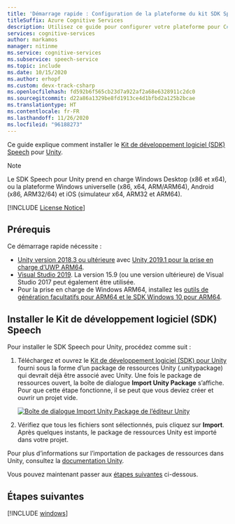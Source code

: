 ```yaml
---
title: 'Démarrage rapide : Configuration de la plateforme du kit SDK Speech pour C# sous Unity – Service Speech'
titleSuffix: Azure Cognitive Services
description: Utilisez ce guide pour configurer votre plateforme pour C# sous Unity avec le kit SDK du service Speech.
services: cognitive-services
author: markamos
manager: nitinme
ms.service: cognitive-services
ms.subservice: speech-service
ms.topic: include
ms.date: 10/15/2020
ms.author: erhopf
ms.custom: devx-track-csharp
ms.openlocfilehash: fd592b6f565cb23d7a922af2a68e6328911c2dc0
ms.sourcegitcommit: d22a86a1329be8fd1913ce4d1bfbd2a125b2bcae
ms.translationtype: HT
ms.contentlocale: fr-FR
ms.lasthandoff: 11/26/2020
ms.locfileid: "96188273"
---
```

Ce guide explique comment installer le [Kit de développement logiciel (SDK) Speech](~/articles/cognitive-services/speech-service/speech-sdk.md) pour [Unity](https://unity3d.com/).

> [!NOTE]
> Le SDK Speech pour Unity prend en charge Windows Desktop (x86 et x64), ou la plateforme Windows universelle (x86, x64, ARM/ARM64), Android (x86, ARM32/64) et iOS (simulateur x64, ARM32 et ARM64).

[!INCLUDE [License Notice](~/includes/cognitive-services-speech-service-license-notice.md)]

## <a name="prerequisites"></a>Prérequis

Ce démarrage rapide nécessite :

- [Unity version 2018.3 ou ultérieure](https://store.unity.com/) avec [Unity 2019.1 pour la prise en charge d’UWP ARM64](https://blogs.unity3d.com/2019/04/16/introducing-unity-2019-1/#universal).
- [Visual Studio 2019](https://visualstudio.microsoft.com/downloads/). La version 15.9 (ou une version ultérieure) de Visual Studio 2017 peut également être utilisée.
- Pour la prise en charge de Windows ARM64, installez les [outils de génération facultatifs pour ARM64 et le SDK Windows 10 pour ARM64](https://blogs.windows.com/buildingapps/2018/11/15/official-support-for-windows-10-on-arm-development/).

## <a name="install-the-speech-sdk"></a>Installer le Kit de développement logiciel (SDK) Speech

Pour installer le SDK Speech pour Unity, procédez comme suit :

1. Téléchargez et ouvrez le [Kit de développement logiciel (SDK) pour Unity](https://aka.ms/csspeech/unitypackage) fourni sous la forme d’un package de ressources Unity (.unitypackage) qui devrait déjà être associé avec Unity. Une fois le package de ressources ouvert, la boîte de dialogue **Import Unity Package** s’affiche. Pour que cette étape fonctionne, il se peut que vous deviez créer et ouvrir un projet vide.

   [![Boîte de dialogue Import Unity Package de l’éditeur Unity](~/articles/cognitive-services/speech-service/media/sdk/qs-csharp-unity-01-import.png)](~/articles/cognitive-services/speech-service/media/sdk/qs-csharp-unity-01-import.png#lightbox)

1. Vérifiez que tous les fichiers sont sélectionnés, puis cliquez sur **Import**. Après quelques instants, le package de ressources Unity est importé dans votre projet.

Pour plus d’informations sur l’importation de packages de ressources dans Unity, consultez la [documentation Unity](https://docs.unity3d.com/Manual/AssetPackages.html).

Vous pouvez maintenant passer aux [étapes suivantes](#next-steps) ci-dessous.

## <a name="next-steps"></a>Étapes suivantes

[!INCLUDE [windows](../quickstart-list.md)]
